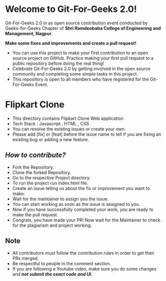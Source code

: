 # Welcome to Git-For-Geeks 2.0!

Git-For-Geeks 2.0 in as open source contribution event conducted by Geeks-for-Geeks Chapter of **Shri Ramdeobaba College of Engineering and Management, Nagpur**.

**Make some fixes and improvements and create a pull request!**

- You can use this project to make your first contribution to an open source project on GitHub. Practice making your first pull request to a public repository before doing the real thing!
- Celebrate Git-For-Geeks 2.0 by getting involved in the open source community and completing some simple tasks in this project.
- This repository is open to all members who have registered for the Git-For-Geeks Event.

# Flipkart Clone

- This directory contains Flipkart Clone Web application 
- Tech Stack : Javascript , HTML , CSS
- You can resolve the existing issues or create your own.
- Please add [fix] or [feat] before the issue name to tell if you are fixing an existing bug or adding a new feature.

## *****How to contribute?*****

- Fork the Repository.
- Clone the forked Repository.
- Go to the respective Project directory.
- To run the project run index.html file.
- Create an issue telling us about the fix or improvement you want to make.
- Wait for the maintainer to assign you the issue.
- You can start working as soon as the issue is assigned to you.
- Now if you have successfully completed your work, you are ready to make the pull request.
- Congrats, you have made your PR! Now wait for the Maintainer to check for the plagiarism and project working.

## Note

- All contributors must follow the contribution rules in order to get their PRs merged.
- Be respectful to people in the comment section.
- If you are following a Youtube video, make sure you do some changes and *****not submit the exact code and UI*****.